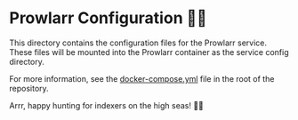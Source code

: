 # Prowlarr Configuration 🕵️‍♂️

This directory contains the configuration files for the Prowlarr service. These files will be mounted into the Prowlarr container as the service config directory.

For more information, see the [docker-compose.yml](../../docker-compose.yml) file in the root of the repository.

Arrr, happy hunting for indexers on the high seas! 🏴‍☠️
